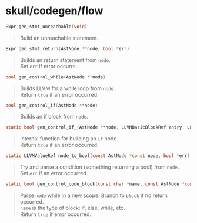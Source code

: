 # skull/codegen/flow

```c
Expr gen_stmt_unreachable(void)
```

> Build an unreachable statement.

```c
Expr gen_stmt_return(AstNode **node, bool *err)
```

> Builds an return statement from `node`.
> \
> Set `err` if error occurrs.

```c
bool gen_control_while(AstNode **node)
```

> Builds LLVM for a while loop from `node`.
> \
> Return `true` if an error occurred.

```c
bool gen_control_if(AstNode **node)
```

> Builds an if block from `node`.

```c
static bool gen_control_if_(AstNode **node, LLVMBasicBlockRef entry, LLVMBasicBlockRef end)
```

> Internal function for building an `if` node.
> \
> Return `true` if an error occurred.

```c
static LLVMValueRef node_to_bool(const AstNode *const node, bool *err)
```

> Try and parse a condition (something returning a bool) from `node`.
> \
> Set `err` if an error occurred.

```c
static bool gen_control_code_block(const char *name, const AstNode *const node, LLVMBasicBlockRef block)
```

> Parse `node` while in a new scope. Branch to `block` if no return occurred.
> \
> `name` is the type of block: if, else, while, etc.
> \
> Return `true` if error occurred.

